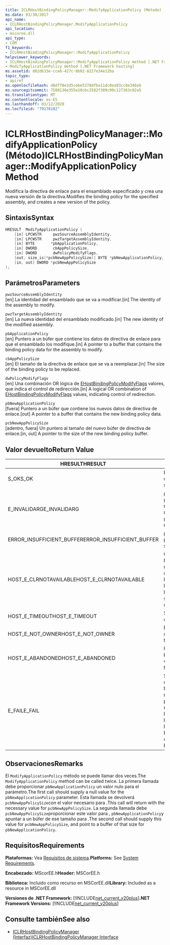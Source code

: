 ```yaml
---
title: ICLRHostBindingPolicyManager::ModifyApplicationPolicy (Método)
ms.date: 03/30/2017
api_name:
- ICLRHostBindingPolicyManager.ModifyApplicationPolicy
api_location:
- mscoree.dll
api_type:
- COM
f1_keywords:
- ICLRHostBindingPolicyManager::ModifyApplicationPolicy
helpviewer_keywords:
- ICLRHostBindingPolicyManager::ModifyApplicationPolicy method [.NET Framework hosting]
- ModifyApplicationPolicy method [.NET Framework hosting]
ms.assetid: d82d633e-cce6-427c-8b02-8227e34e12ba
topic_type:
- apiref
ms.openlocfilehash: d8df78e3d5cebe5378dfba11dc0ea93cc8e346eb
ms.sourcegitcommit: 7588136e355e10cbc2582f389c90c127363c02a5
ms.translationtype: MT
ms.contentlocale: es-ES
ms.lasthandoff: 03/12/2020
ms.locfileid: "79178102"
---
```

# <a name="iclrhostbindingpolicymanagermodifyapplicationpolicy-method"></a><span data-ttu-id="c25d1-102">ICLRHostBindingPolicyManager::ModifyApplicationPolicy (Método)</span><span class="sxs-lookup"><span data-stu-id="c25d1-102">ICLRHostBindingPolicyManager::ModifyApplicationPolicy Method</span></span>
<span data-ttu-id="c25d1-103">Modifica la directiva de enlace para el ensamblado especificado y crea una nueva versión de la directiva.</span><span class="sxs-lookup"><span data-stu-id="c25d1-103">Modifies the binding policy for the specified assembly, and creates a new version of the policy.</span></span>  
  
## <a name="syntax"></a><span data-ttu-id="c25d1-104">Sintaxis</span><span class="sxs-lookup"><span data-stu-id="c25d1-104">Syntax</span></span>  
  
```cpp  
HRESULT  ModifyApplicationPolicy (  
    [in] LPCWSTR     pwzSourceAssemblyIdentity,
    [in] LPCWSTR     pwzTargetAssemblyIdentity,  
    [in] BYTE       *pbApplicationPolicy,  
    [in] DWORD       cbAppPolicySize,  
    [in] DWORD       dwPolicyModifyFlags,  
    [out, size_is(*pcbNewAppPolicySize)] BYTE *pbNewApplicationPolicy,
    [in, out] DWORD *pcbNewAppPolicySize  
);  
```  
  
## <a name="parameters"></a><span data-ttu-id="c25d1-105">Parámetros</span><span class="sxs-lookup"><span data-stu-id="c25d1-105">Parameters</span></span>  
 `pwzSourceAssemblyIdentity`  
 <span data-ttu-id="c25d1-106">[en] La identidad del ensamblado que se va a modificar.</span><span class="sxs-lookup"><span data-stu-id="c25d1-106">[in] The identity of the assembly to modify.</span></span>  
  
 `pwzTargetAssemblyIdentity`  
 <span data-ttu-id="c25d1-107">[en] La nueva identidad del ensamblado modificado.</span><span class="sxs-lookup"><span data-stu-id="c25d1-107">[in] The new identity of the modified assembly.</span></span>  
  
 `pbApplicationPolicy`  
 <span data-ttu-id="c25d1-108">[en] Puntero a un búfer que contiene los datos de directiva de enlace para que el ensamblado los modifique.</span><span class="sxs-lookup"><span data-stu-id="c25d1-108">[in] A pointer to a buffer that contains the binding policy data for the assembly to modify.</span></span>  
  
 `cbAppPolicySize`  
 <span data-ttu-id="c25d1-109">[en] El tamaño de la directiva de enlace que se va a reemplazar.</span><span class="sxs-lookup"><span data-stu-id="c25d1-109">[in] The size of the binding policy to be replaced.</span></span>  
  
 `dwPolicyModifyFlags`  
 <span data-ttu-id="c25d1-110">[en] Una combinación OR lógica de [EHostBindingPolicyModifyFlags](../../../../docs/framework/unmanaged-api/hosting/ehostbindingpolicymodifyflags-enumeration.md) valores, que indica el control de redirección.</span><span class="sxs-lookup"><span data-stu-id="c25d1-110">[in] A logical OR combination of [EHostBindingPolicyModifyFlags](../../../../docs/framework/unmanaged-api/hosting/ehostbindingpolicymodifyflags-enumeration.md) values, indicating control of redirection.</span></span>  
  
 `pbNewApplicationPolicy`  
 <span data-ttu-id="c25d1-111">[fuera] Puntero a un búfer que contiene los nuevos datos de directiva de enlace.</span><span class="sxs-lookup"><span data-stu-id="c25d1-111">[out] A pointer to a buffer that contains the new binding policy data.</span></span>  
  
 `pcbNewAppPolicySize`  
 <span data-ttu-id="c25d1-112">[adentro, fuera] Un puntero al tamaño del nuevo búfer de directiva de enlace.</span><span class="sxs-lookup"><span data-stu-id="c25d1-112">[in, out] A pointer to the size of the new binding policy buffer.</span></span>  
  
## <a name="return-value"></a><span data-ttu-id="c25d1-113">Valor devuelto</span><span class="sxs-lookup"><span data-stu-id="c25d1-113">Return Value</span></span>  
  
|<span data-ttu-id="c25d1-114">HRESULT</span><span class="sxs-lookup"><span data-stu-id="c25d1-114">HRESULT</span></span>|<span data-ttu-id="c25d1-115">Descripción</span><span class="sxs-lookup"><span data-stu-id="c25d1-115">Description</span></span>|  
|-------------|-----------------|  
|<span data-ttu-id="c25d1-116">S_OK</span><span class="sxs-lookup"><span data-stu-id="c25d1-116">S_OK</span></span>|<span data-ttu-id="c25d1-117">La directiva se modificó correctamente.</span><span class="sxs-lookup"><span data-stu-id="c25d1-117">The policy was modified successfully.</span></span>|  
|<span data-ttu-id="c25d1-118">E_INVALIDARG</span><span class="sxs-lookup"><span data-stu-id="c25d1-118">E_INVALIDARG</span></span>|<span data-ttu-id="c25d1-119">`pwzSourceAssemblyIdentity`o `pwzTargetAssemblyIdentity` era una referencia nula.</span><span class="sxs-lookup"><span data-stu-id="c25d1-119">`pwzSourceAssemblyIdentity` or `pwzTargetAssemblyIdentity` was a null reference.</span></span>|  
|<span data-ttu-id="c25d1-120">ERROR_INSUFFICIENT_BUFFER</span><span class="sxs-lookup"><span data-stu-id="c25d1-120">ERROR_INSUFFICIENT_BUFFER</span></span>|<span data-ttu-id="c25d1-121">`pbNewApplicationPolicy` es demasiado pequeño.</span><span class="sxs-lookup"><span data-stu-id="c25d1-121">`pbNewApplicationPolicy` is too small.</span></span>|  
|<span data-ttu-id="c25d1-122">HOST_E_CLRNOTAVAILABLE</span><span class="sxs-lookup"><span data-stu-id="c25d1-122">HOST_E_CLRNOTAVAILABLE</span></span>|<span data-ttu-id="c25d1-123">Common Language Runtime (CLR) no se ha cargado en un proceso o CLR está en un estado en el que no puede ejecutar código administrado o procesar la llamada correctamente.</span><span class="sxs-lookup"><span data-stu-id="c25d1-123">The common language runtime (CLR) has not been loaded into a process, or the CLR is in a state in which it cannot run managed code or process the call successfully.</span></span>|  
|<span data-ttu-id="c25d1-124">HOST_E_TIMEOUT</span><span class="sxs-lookup"><span data-stu-id="c25d1-124">HOST_E_TIMEOUT</span></span>|<span data-ttu-id="c25d1-125">Se adelantó la llamada.</span><span class="sxs-lookup"><span data-stu-id="c25d1-125">The call timed out.</span></span>|  
|<span data-ttu-id="c25d1-126">HOST_E_NOT_OWNER</span><span class="sxs-lookup"><span data-stu-id="c25d1-126">HOST_E_NOT_OWNER</span></span>|<span data-ttu-id="c25d1-127">El autor de la llamada no es el propietario de la cerradura.</span><span class="sxs-lookup"><span data-stu-id="c25d1-127">The caller does not own the lock.</span></span>|  
|<span data-ttu-id="c25d1-128">HOST_E_ABANDONED</span><span class="sxs-lookup"><span data-stu-id="c25d1-128">HOST_E_ABANDONED</span></span>|<span data-ttu-id="c25d1-129">Un evento se canceló mientras un hilo bloqueado o fibra lo esperaba.</span><span class="sxs-lookup"><span data-stu-id="c25d1-129">An event was canceled while a blocked thread or fiber was waiting on it.</span></span>|  
|<span data-ttu-id="c25d1-130">E_FAIL</span><span class="sxs-lookup"><span data-stu-id="c25d1-130">E_FAIL</span></span>|<span data-ttu-id="c25d1-131">Se ha producido un fallo catastrófico desconocido.</span><span class="sxs-lookup"><span data-stu-id="c25d1-131">An unknown catastrophic failure occurred.</span></span> <span data-ttu-id="c25d1-132">Después de que un método devuelve E_FAIL, CLR ya no se puede usar dentro del proceso.</span><span class="sxs-lookup"><span data-stu-id="c25d1-132">After a method returns E_FAIL, the CLR is no longer usable within the process.</span></span> <span data-ttu-id="c25d1-133">Las llamadas posteriores a métodos de hospedaje devuelven HOST_E_CLRNOTAVAILABLE.</span><span class="sxs-lookup"><span data-stu-id="c25d1-133">Subsequent calls to hosting methods return HOST_E_CLRNOTAVAILABLE.</span></span>|  
  
## <a name="remarks"></a><span data-ttu-id="c25d1-134">Observaciones</span><span class="sxs-lookup"><span data-stu-id="c25d1-134">Remarks</span></span>  
 <span data-ttu-id="c25d1-135">El `ModifyApplicationPolicy` método se puede llamar dos veces.</span><span class="sxs-lookup"><span data-stu-id="c25d1-135">The `ModifyApplicationPolicy` method can be called twice.</span></span> <span data-ttu-id="c25d1-136">La primera llamada debe proporcionar `pbNewApplicationPolicy` un valor nulo para el parámetro.</span><span class="sxs-lookup"><span data-stu-id="c25d1-136">The first call should supply a null value for the `pbNewApplicationPolicy` parameter.</span></span> <span data-ttu-id="c25d1-137">Esta llamada se devolverá `pcbNewAppPolicySize`con el valor necesario para .</span><span class="sxs-lookup"><span data-stu-id="c25d1-137">This call will return with the necessary value for `pcbNewAppPolicySize`.</span></span> <span data-ttu-id="c25d1-138">La segunda llamada debe `pcbNewAppPolicySize`proporcionar este valor para , `pbNewApplicationPolicy`y apuntar a un búfer de ese tamaño para .</span><span class="sxs-lookup"><span data-stu-id="c25d1-138">The second call should supply this value for `pcbNewAppPolicySize`, and point to a buffer of that size for `pbNewApplicationPolicy`.</span></span>  
  
## <a name="requirements"></a><span data-ttu-id="c25d1-139">Requisitos</span><span class="sxs-lookup"><span data-stu-id="c25d1-139">Requirements</span></span>  
 <span data-ttu-id="c25d1-140">**Plataformas:** Vea [Requisitos de sistema](../../../../docs/framework/get-started/system-requirements.md).</span><span class="sxs-lookup"><span data-stu-id="c25d1-140">**Platforms:** See [System Requirements](../../../../docs/framework/get-started/system-requirements.md).</span></span>  
  
 <span data-ttu-id="c25d1-141">**Encabezado:** MScorEE.h</span><span class="sxs-lookup"><span data-stu-id="c25d1-141">**Header:** MSCorEE.h</span></span>  
  
 <span data-ttu-id="c25d1-142">**Biblioteca:** Incluido como recurso en MSCorEE.dll</span><span class="sxs-lookup"><span data-stu-id="c25d1-142">**Library:** Included as a resource in MSCorEE.dll</span></span>  
  
 <span data-ttu-id="c25d1-143">**Versiones de .NET Framework:** [!INCLUDE[net_current_v20plus](../../../../includes/net-current-v20plus-md.md)]</span><span class="sxs-lookup"><span data-stu-id="c25d1-143">**.NET Framework Versions:** [!INCLUDE[net_current_v20plus](../../../../includes/net-current-v20plus-md.md)]</span></span>  
  
## <a name="see-also"></a><span data-ttu-id="c25d1-144">Consulte también</span><span class="sxs-lookup"><span data-stu-id="c25d1-144">See also</span></span>

- [<span data-ttu-id="c25d1-145">ICLRHostBindingPolicyManager (Interfaz)</span><span class="sxs-lookup"><span data-stu-id="c25d1-145">ICLRHostBindingPolicyManager Interface</span></span>](../../../../docs/framework/unmanaged-api/hosting/iclrhostbindingpolicymanager-interface.md)
